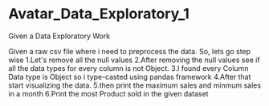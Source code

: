 # Avatar_Data_Exploratory_1


Given a Data Exploratory Work 

Given a raw csv file where i need to preprocess the data.
So, lets go step wise
  1.Let's remove all the null values
  2.After removing the null values see if all the data types for every column is not Object.
  3.I found every Column Data type is Object so i type-casted using pandas framework
  4.After that start visualizing the data.
  5.then print the maximum sales and minmum sales in a month
  6.Print the most Product sold in the given dataset
